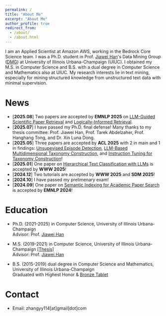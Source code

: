 ```yaml
---
permalink: /
title: "About Me"
excerpt: "About Me"
author_profile: true
redirect_from: 
  - /about/
  - /about.html
---
```


I am an Applied Scientist at Amazon AWS, working in the Bedrock Core Science team. I was a Ph.D. student in Prof. [Jiawei Han](http://hanj.cs.illinois.edu/)'s Data Mining Group ([DMG](http://dm1.cs.uiuc.edu/)) at University of Illinois Urbana-Champaign (UIUC). I obtained my M.S. in Computer Science and B.S. with a dual degree in Computer Science and Mathematics also at UIUC. My research interests lie in text mining, especially for mining structured knowledge from unstructured text data with minimal supervision. 

News
======

* \[**2025.08**\] Two papers are accepted by **EMNLP 2025** on [LLM-Guided Scientific Paper Retrieval](https://arxiv.org/abs/2505.21815) and [Logically-Informed Retrieval](https://arxiv.org/abs/2505.19588).
* \[**2025.07**\] I have passed my Ph.D. final defense! Many thanks to my thesis committee: Prof. Jiawei Han, Prof. Tarek Abdelzaher, Prof. Hanghang Tong, and Dr. Xin Luna Dong.
* \[**2025.05**\] Three papers are accepted by **ACL 2025** with 2 in main and 1 in findings: [Unsupevised Episode Detection](https://arxiv.org/abs/2408.04873), [LLM-Based Multidimensional Taxonomy Construction](https://arxiv.org/abs/2408.04873), and [Instruction Tuning for Taxonomy Construction](https://arxiv.org/abs/2402.13405)!
* \[**2025.01**\] One paper on [Hierarchical Text Classification with LLMs](https://arxiv.org/abs/2403.00165) is accepted by **WWW 2025**!
* \[**2024.12**\] Two tutorials are accepted by **WWW 2025** and **SDM 2025**!
* \[**2024.10**\] I have passed my prelimenary exam!
* \[**2024.09**\] One paper on [Semantic Indexing for Academic Paper Search](https://arxiv.org/abs/2410.19218) is accepted by **EMNLP 2024**!
<!-- * \[**2024.05**\] Our tutorial on [Automated Mining of Structured Knowledge from Text in the Era of Large Language Models](https://yzhan238.github.io/kdd24-tutorial/) is accepted by **KDD 2024**!  -->
<!-- * \[**2024.05**\] One paper on [Fine-Grained Entity Typing](https://arxiv.org/abs/2310.07795) is accepted by **KDD 2024**!  -->
<!-- * \[**2024.05**\] Start my Applied Scientist Intern at Amazon AWS in the bay area, Santa Clara, CA.  -->
<!-- * \[**2023.12**\] One paper on [Seed-Guided Entity Typing](https://arxiv.org/abs/2401.13129) is accepted by **AAAI 2024**! -->
<!-- * \[**2023.10**\] One paper on [Weakly-Supervised Text Classification](https://arxiv.org/abs/2305.13723) is accepted by **EMNLP 2023**! -->
<!-- * \[**2023.06**\] Invited to serve as the Proceedings Chair of **[WSDM 2024](https://www.wsdm-conference.org/2024/)**. -->
<!-- * \[**2023.05**\] One paper on [Full-Text Scientific Paper Classification](https://arxiv.org/abs/2306.14003) is accepted by **KDD 2023**! -->
<!-- * \[**2023.05**\] Our tutorial on [Pre-trained Language Representations for Text Understanding](https://yumeng5.github.io/kdd23-tutorial/) is accepted by **KDD 2023**! -->
<!-- * \[**2023.04**\] One paper on [Story Discovery from News Streams](https://arxiv.org/abs/2304.04099) is accepted by **SIGIR 2023**! -->
<!-- * \[**2023.01**\] One paper on [Event Chain Mining](https://dl.acm.org/doi/abs/10.1145/3543507.3583295) is accepted by **WWW 2023**! -->
<!-- * \[**2023.01**\] [Our tutorial](https://yuzhimanhua.github.io/tutorials/edbt2023.html) is accepted by **EDBT 2023**! -->
<!-- * \[**2022.10**\] One paper on [Seed-Guided Topic Discovery](https://arxiv.org/abs/2212.06002) is accepted by **WSDM 2023**! -->
<!-- * \[**2022.05**\] One paper on [Unsupervised Key Event Detection](https://arxiv.org/abs/2206.04153) is accepted by **KDD 2022**! -->
<!-- * \[**2022.04**\] Passed DAIS Qual exam and became a Ph.D. candidate. -->
<!-- * \[**2022.01**\] One paper on [Topic Discovery with Pretrained LM](https://arxiv.org/abs/2202.04582) is accepted by **WWW 2022**! -->
<!-- * \[**2021.08**\] Two papers on [Open-Domain Event Type Induction](https://arxiv.org/abs/2109.03322) and [Distantly-Supervised NER](https://arxiv.org/abs/2109.05003) are accepted by **EMNLP 2021**! -->
<!-- * \[**2021.06**\] One paper on [Memory-Efficient Contrastive Learning](https://arxiv.org/abs/2101.06983) is accepted by **RepL4NLP@ACL 2021**! -->
<!-- * \[**2020.09**\] One paper on [Weakly-Supervised Text Classification](https://arxiv.org/abs/2010.07245) is accepted by **EMNLP 2020**! -->

Education
======
* Ph.D. (2021-2025) in Computer Science, University of Illinois Urbana-Champaign  
Advisor: Prof. [Jiawei Han](http://hanj.cs.illinois.edu/)

* M.S. (2019-2021) in Computer Science, University of Illinois Urbana-Champaign
[[Thesis](https://www.ideals.illinois.edu/handle/2142/113067)]  
Advisor: Prof. [Jiawei Han](http://hanj.cs.illinois.edu/)

* B.S. (2015-2019) dual degree in Computer Science and Mathematics, University of Illinois Urbana-Champaign  
Graduated with Highest Honor & [Bronze Tablet](https://digital.library.illinois.edu/items/627ca280-baf7-0138-73b5-02d0d7bfd6e4-6#?c=0&m=0&s=0&cv=0&r=0&xywh=-3961%2C-1%2C11914%2C4000)

Contact
======
* Email: zhangyy114\[at\]gmail\[dot\]com

